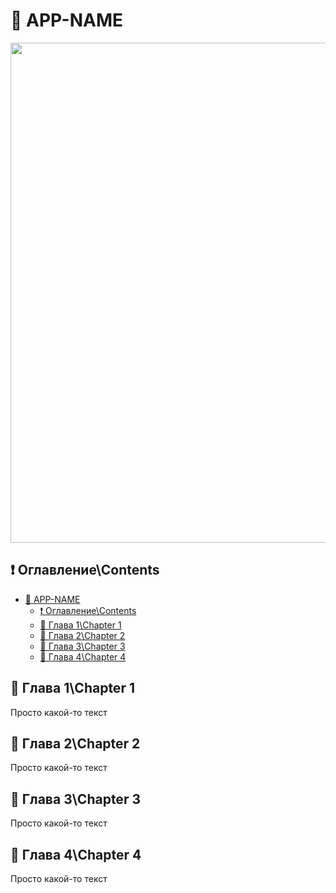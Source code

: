 # 🎲 APP-NAME

<div align="center">
  <img src="https://i.pinimg.com/originals/08/7b/fb/087bfb3a72c8f5af8a14c7b20352dafd.gif" width="800">
</div>

## ❗ Оглавление\Contents ##

- [🎲 APP-NAME](#-app-name)
  - [❗ Оглавление\\Contents](#-оглавлениеcontents)
  - [📄 Глава 1\\Chapter 1](#-глава-1chapter-1)
  - [📄 Глава 2\\Chapter 2](#-глава-2chapter-2)
  - [📄 Глава 3\\Chapter 3](#-глава-3chapter-3)
  - [📄 Глава 4\\Chapter 4](#-глава-4chapter-4)

## 📄 Глава 1\Chapter 1 ##
Просто какой-то текст

## 📄 Глава 2\Chapter 2 ##
Просто какой-то текст

## 📄 Глава 3\Chapter 3 ##
Просто какой-то текст

## 📄 Глава 4\Chapter 4 ##
Просто какой-то текст
